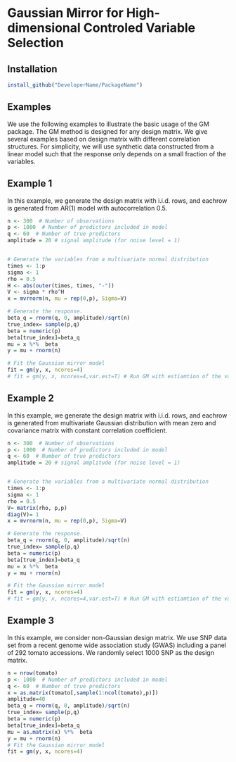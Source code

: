 # Gaussian Mirror for High-dimensional Controled Variable Selection


## Installation
```R
install_github("DeveloperName/PackageName")
```

## Examples
We use the following examples to illustrate the basic usage of the GM package. The GM method is designed for any design matrix. We give several examples based on design matrix with different correlation structures. For simplicity, we will use synthetic data constructed from a linear model such that the response only depends on a small fraction of the variables.

## Example 1
In this example, we generate the design matrix with i.i.d. rows, and eachrow is generated from AR(1) model with autocorrelation 0.5. 


```R
n <- 300  # Number of observations
p <- 1000  # Number of predictors included in model
q <- 60  # Number of true predictors
amplitude = 20 # signal amplitude (for noise level = 1) 


# Generate the variables from a multivariate normal distribution
times <- 1:p
sigma <- 1
rho = 0.5
H <- abs(outer(times, times, "-"))
V <- sigma * rho^H
x = mvrnorm(n, mu = rep(0,p), Sigma=V)

# Generate the response.
beta_q = rnorm(q, 0, amplitude)/sqrt(n)
true_index= sample(p,q)
beta = numeric(p)
beta[true_index]=beta_q
mu = x %*%  beta
y = mu + rnorm(n)

# Fit the Gaussian mirror model
fit = gm(y, x, ncores=4)
# fit = gm(y, x, ncores=4,var.est=T) # Run GM with estiamtion of the variance of FDR

```



## Example 2
In this example, we generate the design matrix with i.i.d. rows, and eachrow is generated from multivariate Gaussian distribution with mean zero and covariance matrix with constant correlation coefficient. 

```R
n <- 300  # Number of observations
p <- 1000  # Number of predictors included in model
q <- 60  # Number of true predictors
amplitude = 20 # signal amplitude (for noise level = 1) 


# Generate the variables from a multivariate normal distribution
times <- 1:p
sigma <- 1
rho = 0.5
V= matrix(rho, p,p)
diag(V)= 1
x = mvrnorm(n, mu = rep(0,p), Sigma=V)

# Generate the response.
beta_q = rnorm(q, 0, amplitude)/sqrt(n)
true_index= sample(p,q)
beta = numeric(p)
beta[true_index]=beta_q
mu = x %*%  beta
y = mu + rnorm(n)

# Fit the Gaussian mirror model
fit = gm(y, x, ncores=4)
# fit = gm(y, x, ncores=4,var.est=T) # Run GM with estiamtion of the variance of FDR

```


## Example 3
In this example, we consider non-Gaussian design matrix. We use SNP data set from a recent genome wide association study (GWAS) including a panel of 292 tomato accessions. We randomly select 1000 SNP as the design matrix.

```R
n = nrow(tomato)
p <- 1000  # Number of predictors included in model
q <- 60  # Number of true predictors
x = as.matrix(tomato[,sample(1:ncol(tomato),p)])
amplitude=40
beta_q = rnorm(q, 0, amplitude)/sqrt(n)
true_index= sample(p,q)
beta = numeric(p)
beta[true_index]=beta_q
mu = as.matrix(x) %*%  beta
y = mu + rnorm(n)
# Fit the Gaussian mirror model
fit = gm(y, x, ncores=4)
```







